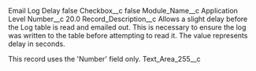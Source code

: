<?xml version="1.0" encoding="UTF-8"?>
<CustomMetadata xmlns="http://soap.sforce.com/2006/04/metadata" xmlns:xsi="http://www.w3.org/2001/XMLSchema-instance" xmlns:xsd="http://www.w3.org/2001/XMLSchema">
    <label>Email Log Delay</label>
    <protected>false</protected>
    <values>
        <field>Checkbox__c</field>
        <value xsi:type="xsd:boolean">false</value>
    </values>
    <values>
        <field>Module_Name__c</field>
        <value xsi:type="xsd:string">Application Level</value>
    </values>
    <values>
        <field>Number__c</field>
        <value xsi:type="xsd:double">20.0</value>
    </values>
    <values>
        <field>Record_Description__c</field>
        <value xsi:type="xsd:string">Allows a slight delay before the Log table is read and emailed out.  This is necessary to ensure the log was written to the table before attempting to read it.  The value represents delay in seconds.  

This record uses the &apos;Number&apos; field only.</value>
    </values>
    <values>
        <field>Text_Area_255__c</field>
        <value xsi:nil="true"/>
    </values>
</CustomMetadata>
